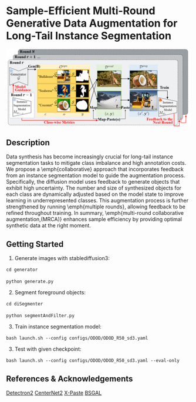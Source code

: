 # Sample-Efficient Multi-Round Generative Data Augmentation for Long-Tail Instance Segmentation

![MRCA](assets/overview.png)

## Description

Data synthesis has become increasingly crucial for long-tail instance segmentation tasks to mitigate class imbalance and high annotation costs. We propose a \emph{collaborative} approach that incorporates feedback from an instance segmentation model to guide the augmentation process. Specifically, the diffusion model uses feedback to generate objects that exhibit high uncertainty. The number and size of synthesized objects for each class are dynamically adjusted based on the model state to improve learning in underrepresented classes. This augmentation process is further strengthened by running \emph{multiple rounds}, allowing feedback to be refined throughout training. In summary, \emph{multi-round collaborative augmentation\,(MRCA)} enhances sample efficiency by providing optimal synthetic data at the right moment. 

## Getting Started 


1. Generate images with stablediffusion3:
```
cd generator

python generate.py
```

2. Segment foreground objects:
```
cd diSegmenter

python segmentAndFilter.py
```


3. Train instance segmentation model:
```
bash launch.sh --config configs/ODOD/ODOD_R50_sd3.yaml 
```

3. Test with given checkpoint:
```
bash launch.sh --config configs/ODOD/ODOD_R50_sd3.yaml --eval-only
```

## References & Acknowledgements

[Detectron2](https://github.com/facebookresearch/detectron2)
[CenterNet2](https://github.com/xingyizhou/CenterNet2)
[X-Paste](https://github.com/yoctta/XPaste)
[BSGAL](https://github.com/aim-uofa/DiverGen/tree/main/BSGAL)


